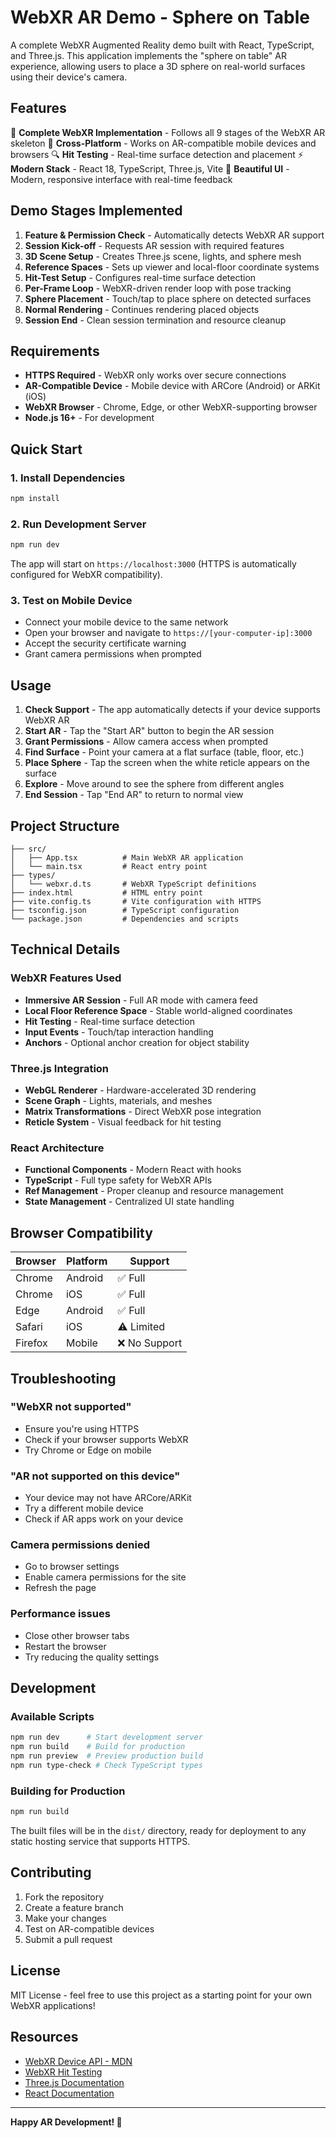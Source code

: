 # WebXR AR Demo - Sphere on Table

A complete WebXR Augmented Reality demo built with React, TypeScript, and Three.js. This application implements the "sphere on table" AR experience, allowing users to place a 3D sphere on real-world surfaces using their device's camera.

## Features

🎯 **Complete WebXR Implementation** - Follows all 9 stages of the WebXR AR skeleton
📱 **Cross-Platform** - Works on AR-compatible mobile devices and browsers
🔍 **Hit Testing** - Real-time surface detection and placement
⚡ **Modern Stack** - React 18, TypeScript, Three.js, Vite
🎨 **Beautiful UI** - Modern, responsive interface with real-time feedback

## Demo Stages Implemented

1. **Feature & Permission Check** - Automatically detects WebXR AR support
2. **Session Kick-off** - Requests AR session with required features
3. **3D Scene Setup** - Creates Three.js scene, lights, and sphere mesh
4. **Reference Spaces** - Sets up viewer and local-floor coordinate systems
5. **Hit-Test Setup** - Configures real-time surface detection
6. **Per-Frame Loop** - WebXR-driven render loop with pose tracking
7. **Sphere Placement** - Touch/tap to place sphere on detected surfaces
8. **Normal Rendering** - Continues rendering placed objects
9. **Session End** - Clean session termination and resource cleanup

## Requirements

- **HTTPS Required** - WebXR only works over secure connections
- **AR-Compatible Device** - Mobile device with ARCore (Android) or ARKit (iOS)
- **WebXR Browser** - Chrome, Edge, or other WebXR-supporting browser
- **Node.js 16+** - For development

## Quick Start

### 1. Install Dependencies

```bash
npm install
```

### 2. Run Development Server

```bash
npm run dev
```

The app will start on `https://localhost:3000` (HTTPS is automatically configured for WebXR compatibility).

### 3. Test on Mobile Device

- Connect your mobile device to the same network
- Open your browser and navigate to `https://[your-computer-ip]:3000`
- Accept the security certificate warning
- Grant camera permissions when prompted

## Usage

1. **Check Support** - The app automatically detects if your device supports WebXR AR
2. **Start AR** - Tap the "Start AR" button to begin the AR session
3. **Grant Permissions** - Allow camera access when prompted
4. **Find Surface** - Point your camera at a flat surface (table, floor, etc.)
5. **Place Sphere** - Tap the screen when the white reticle appears on the surface
6. **Explore** - Move around to see the sphere from different angles
7. **End Session** - Tap "End AR" to return to normal view

## Project Structure

```
├── src/
│   ├── App.tsx          # Main WebXR AR application
│   └── main.tsx         # React entry point
├── types/
│   └── webxr.d.ts       # WebXR TypeScript definitions
├── index.html           # HTML entry point
├── vite.config.ts       # Vite configuration with HTTPS
├── tsconfig.json        # TypeScript configuration
└── package.json         # Dependencies and scripts
```

## Technical Details

### WebXR Features Used

- **Immersive AR Session** - Full AR mode with camera feed
- **Local Floor Reference Space** - Stable world-aligned coordinates
- **Hit Testing** - Real-time surface detection
- **Input Events** - Touch/tap interaction handling
- **Anchors** - Optional anchor creation for object stability

### Three.js Integration

- **WebGL Renderer** - Hardware-accelerated 3D rendering
- **Scene Graph** - Lights, materials, and meshes
- **Matrix Transformations** - Direct WebXR pose integration
- **Reticle System** - Visual feedback for hit testing

### React Architecture

- **Functional Components** - Modern React with hooks
- **TypeScript** - Full type safety for WebXR APIs
- **Ref Management** - Proper cleanup and resource management
- **State Management** - Centralized UI state handling

## Browser Compatibility

| Browser | Platform | Support |
|---------|----------|---------|
| Chrome | Android | ✅ Full |
| Chrome | iOS | ✅ Full |
| Edge | Android | ✅ Full |
| Safari | iOS | ⚠️ Limited |
| Firefox | Mobile | ❌ No Support |

## Troubleshooting

### "WebXR not supported"
- Ensure you're using HTTPS
- Check if your browser supports WebXR
- Try Chrome or Edge on mobile

### "AR not supported on this device"
- Your device may not have ARCore/ARKit
- Try a different mobile device
- Check if AR apps work on your device

### Camera permissions denied
- Go to browser settings
- Enable camera permissions for the site
- Refresh the page

### Performance issues
- Close other browser tabs
- Restart the browser
- Try reducing the quality settings

## Development

### Available Scripts

```bash
npm run dev      # Start development server
npm run build    # Build for production
npm run preview  # Preview production build
npm run type-check # Check TypeScript types
```

### Building for Production

```bash
npm run build
```

The built files will be in the `dist/` directory, ready for deployment to any static hosting service that supports HTTPS.

## Contributing

1. Fork the repository
2. Create a feature branch
3. Make your changes
4. Test on AR-compatible devices
5. Submit a pull request

## License

MIT License - feel free to use this project as a starting point for your own WebXR applications!

## Resources

- [WebXR Device API - MDN](https://developer.mozilla.org/en-US/docs/Web/API/WebXR_Device_API)
- [WebXR Hit Testing](https://immersive-web.github.io/hit-test/)
- [Three.js Documentation](https://threejs.org/docs/)
- [React Documentation](https://react.dev/)

---

**Happy AR Development! 🚀** 